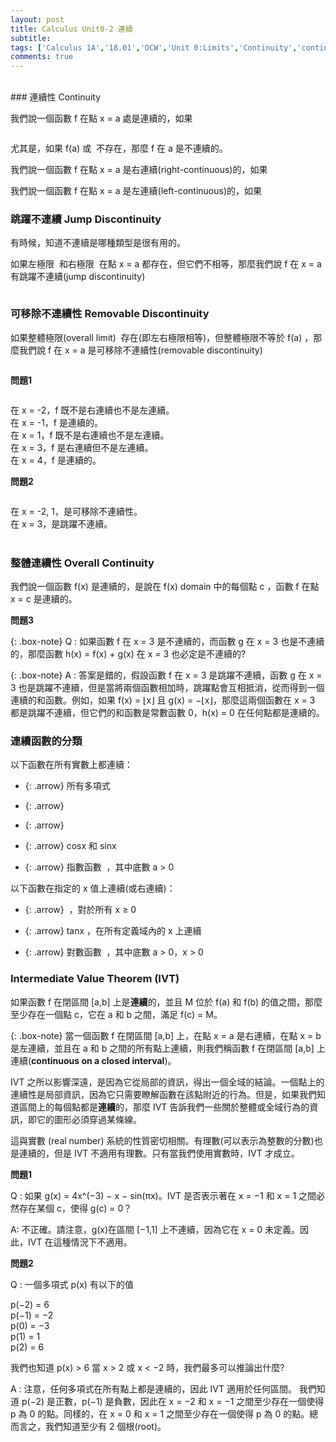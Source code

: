 ```yaml
---
layout: post
title: Calculus Unit0-2 連續
subtitle: 
tags: ['Calculus 1A','18.01','OCW','Unit 0:Limits','Continuity','continuous','right-continuous','left-continuous','jump discontinuity','removable discontinuity','Intermediate Value Theorem','IVT']
comments: true
---
```

<br/>
### 連續性 Continuity

我們說一個函數 f 在點 x = a 處是連續的，如果<br class="new">

<img src="{{ 'assets/img/continuous/continuous-1-1.png' | relative_url }}" alt="" />

尤其是，如果 f(a) 或 <img src="{{ 'assets/img/continuous/continuous-1-2.png' | relative_url }}" alt="" /> 不存在，那麼 f 在 a 是不連續的。<br class="new">

我們說一個函數 f 在點 x = a 是右連續(right-continuous)的，如果 <img src="{{ 'assets/img/continuous/continuous-1-3.png' | relative_url }}" alt="" /><br/>

我們說一個函數 f 在點 x = a 是左連續(left-continuous)的，如果 <img src="{{ 'assets/img/continuous/continuous-1-4.png' | relative_url }}" alt="" /><br/>

### 跳躍不連續 Jump Discontinuity

有時候，知道不連續是哪種類型是很有用的。<br class="new">

如果左極限 <img src="{{ 'assets/img/continuous/continuous-1-5.png' | relative_url }}" alt="" /> 和右極限 <img src="{{ 'assets/img/continuous/continuous-1-6.png' | relative_url }}" alt="" /> 在點 x = a 都存在，但它們不相等，那麼我們說 f 在 x = a 有跳躍不連續(jump discontinuity)

<img src="{{ 'assets/img/continuous/continuous-1-7.png' | relative_url }}" alt="" />

### 可移除不連續性 Removable Discontinuity

如果整體極限(overall limit) <img src="{{ 'assets/img/continuous/continuous-1-8.png' | relative_url }}" alt="" /> 存在(即左右極限相等)，但整體極限不等於 f(a) ，那麼我們說 f 在 x = a 是可移除不連續性(removable discontinuity)

<img src="{{ 'assets/img/continuous/continuous-1-9.png' | relative_url }}" alt="" />

**問題1**

<img src="{{ 'assets/img/continuous/continuous-4.png' | relative_url }}" alt="" />

在 x = -2，f 既不是右連續也不是左連續。<br class="new">
在 x = -1，f 是連續的。<br class="new">
在 x = 1，f 既不是右連續也不是左連續。<br class="new">
在 x = 3，f 是右連續但不是左連續。<br class="new">
在 x = 4，f 是連續的。<br class="new">

**問題2**

<img src="{{ 'assets/img/continuous/continuous-5.png' | relative_url }}" alt="" />

在 x = -2, 1，是可移除不連續性。<br class="new">
在 x = 3，是跳躍不連續。<br class="new">
<br/>
### 整體連續性 Overall Continuity

我們說一個函數 f(x) 是連續的，是說在 f(x) domain 中的每個點 c ，函數 f 在點 x = c 是連續的。

**問題3**

{: .box-note}
Q : 如果函數 f 在 x = 3 是不連續的，而函數 g 在 x = 3 也是不連續的，那麼函數 h(x) = f(x) + g(x) 在 x = 3 也必定是不連續的?

{: .box-note}
A : 答案是錯的，假設函數 f 在 x = 3 是跳躍不連續，函數 g 在 x = 3 也是跳躍不連續，但是當將兩個函數相加時，跳躍點會互相抵消，從而得到一個連續的和函數。例如，如果 f(x) = ⌊x⌋ 且 g(x) = −⌊x⌋，那麼這兩個函數在 x = 3 都是跳躍不連續，但它們的和函數是常數函數 0，h(x) = 0 在任何點都是連續的。

  
  
### 連續函數的分類

以下函數在所有實數上都連續：

- {: .arrow} 所有多項式

- {: .arrow} <img src="{{ 'assets/img/continuous/continuous-19-1.png' | relative_url }}" alt="" />

- {: .arrow} <img src="{{ 'assets/img/continuous/continuous-19-5.png' | relative_url }}" alt="" />

- {: .arrow} cosx 和 sinx

- {: .arrow} 指數函數 <img src="{{ 'assets/img/continuous/continuous-19-2.png' | relative_url }}" alt="" /> ，其中底數 a > 0


以下函數在指定的 x 值上連續(或右連續)：

- {: .arrow} <img src="{{ 'assets/img/continuous/continuous-19-3.png' | relative_url }}" alt="" /> ，對於所有 x ≥ 0

- {: .arrow} tanx ，在所有定義域內的 x 上連續

- {: .arrow} 對數函數 <img src="{{ 'assets/img/continuous/continuous-19-4.png' | relative_url }}" alt="" /> ，其中底數 a > 0，x > 0


### Intermediate Value Theorem (IVT)

如果函數 f 在閉區間 [a,b] 上是**連續**的，並且 M 位於 f(a) 和 f(b) 的值之間，那麼至少存在一個點 c，它在 a 和 b 之間，滿足 f(c) = M。

{: .box-note}
當一個函數 f 在閉區間 [a,b] 上，在點 x = a 是右連續，在點 x = b 是左連續，並且在 a 和 b 之間的所有點上連續，則我們稱函數 f 在閉區間 [a,b] 上連續(**continuous on a closed interval**)。

IVT 之所以影響深遠，是因為它從局部的資訊，得出一個全域的結論。一個點上的連續性是局部資訊，因為它只需要瞭解函數在該點附近的行為。但是，如果我們知道區間上的每個點都是**連續**的，那麼 IVT 告訴我們一些關於整體或全域行為的資訊，即它的圖形必須穿過某條線。

這與實數 (real number) 系統的性質密切相關。有理數(可以表示為整數的分數)也是連續的，但是 IVT 不適用有理數。只有當我們使用實數時，IVT 才成立。

**問題1**

Q : 如果 g(x) = 4x^(−3) − x − sin(πx)。IVT 是否表示著在 x = −1 和 x = 1 之間必然存在某個 c，使得 g(c) = 0？

A: 不正確。請注意，g(x)在區間 [−1,1] 上不連續，因為它在 x = 0 未定義。因此，IVT 在這種情況下不適用。

**問題2**

Q : 一個多項式 p(x) 有以下的值<br class="new">

p(−2) 	 = 	 6 <br class="new">
p(−1) 	 = 	 −2 <br class="new">
p(0) 	 = 	 −3 <br class="new">
p(1) 	 = 	 1 <br class="new">
p(2) 	 = 	 6 <br class="new">

我們也知道 p(x) > 6 當 x > 2 或 x < −2 時，我們最多可以推論出什麼?<br class="new">

A : 注意，任何多項式在所有點上都是連續的，因此 IVT 適用於任何區間。
我們知道 p(−2) 是正數，p(−1) 是負數，因此在 x = −2 和 x = −1 之間至少存在一個使得 p 為 0 的點。同樣的，在 x = 0 和 x = 1 之間至少存在一個使得 p 為 0 的點。總而言之，我們知道至少有 2 個根(root)。<br class="new">


<br/>
<br/>
<br/>
